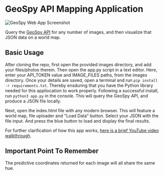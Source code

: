 # GeoSpy API Mapping Application

![GeoSpy Web App Screenshot](https://hosting.photobucket.com/images/i/bernhoftbret/geospy-web-app-screenshot.png)

Query the [GeoSpy API](https://dev.geospy.ai/docs/routes#overview) for any number of images, and then visualize that JSON data on a world map.

## Basic Usage
After cloning the repo, first open the provided images directory, and add your files/photos therein. Then open the app.py script in a text editor. Here, enter your API_TOKEN value and IMAGE_FILES paths, from the images directory. Once your details are saved, open a terminal and run `pip install -r requirements.txt`. Thereby ensduring that you have the Python library needed for this appliocation to work properly. Following a successful install, run `python3 app.py` in the console. This will query the GeoSpy API, and produce a JSON file locally.

Next, open the index.html file with any modern browser. This will feature a world map, file uploader and "Load Data" button. Select your JSON with the file input. And press the blue button to load and display the final results.

For further clarification of how this app works, [here is a brief YouTube video walkthrough](https://youtu.be/6phQE0MY_ak).

## Important Point To Remember
The predictive coordinates returned for each image will all share the same hue.
